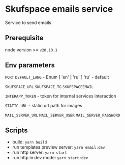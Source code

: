 # Skufspace emails service

Service to send emails

## Prerequisite

node version >= `v20.13.1`

## Env parameters

`PORT`
`DEFAULT_LANG` - Enum [ 'en' | 'ru' ] 'ru' - default

`SKUFSPACE_URL`
`SKUFSPACE_TG`
`SKUFSPACEEMAIL`

`INTERAPP_TOKEN` - token for internal services interaction

`STATIC_URL` - static url path for images

`MAIL_SERVER_URL`
`MAIL_SERVER_USER`
`MAIL_SERVER_PASSWORD`

## Scripts

- build: `yarn build`
- run templates preview server: `yarn email:dev`
- run http server: `yarn start`
- run http in dev mode: `yarn start:dev`
